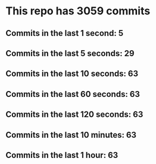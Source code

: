 # This repo has 3059 commits

## Commits in the last 1 second: 5
## Commits in the last 5 seconds: 29
## Commits in the last 10 seconds: 63
## Commits in the last 60 seconds: 63
## Commits in the last 120 seconds: 63
## Commits in the last 10 minutes: 63
## Commits in the last 1 hour: 63
